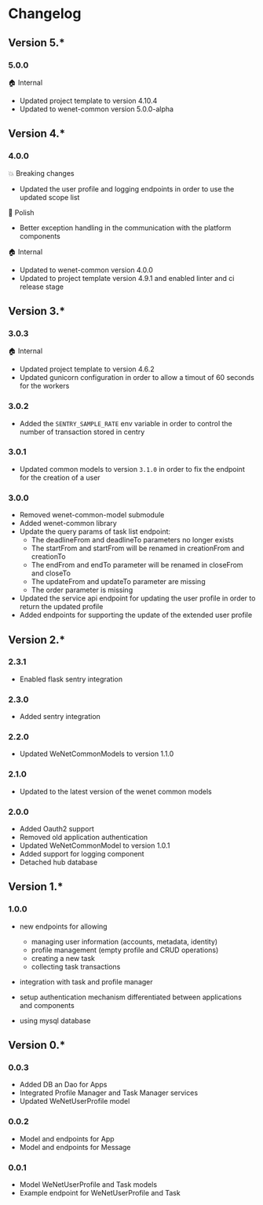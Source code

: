 # Changelog

## Version 5.*

### 5.0.0

:house: Internal

* Updated project template to version 4.10.4
* Updated to wenet-common version 5.0.0-alpha

## Version 4.*

### 4.0.0

:boom: Breaking changes

* Updated the user profile and logging endpoints in order to use the updated scope list

:nail_care: Polish

* Better exception handling in the communication with the platform components

:house: Internal

* Updated to wenet-common version 4.0.0
* Updated to project template version 4.9.1 and enabled linter and ci release stage

## Version 3.*

### 3.0.3

:house: Internal 

* Updated project template to version 4.6.2
* Updated gunicorn configuration in order to allow a timout of 60 seconds for the workers

### 3.0.2

* Added the `SENTRY_SAMPLE_RATE` env variable in order to control the number of transaction stored in centry

### 3.0.1

* Updated common models to version `3.1.0` in order to fix the endpoint for the creation of a user

### 3.0.0

* Removed wenet-common-model submodule
* Added wenet-common library
* Update the query params of task list endpoint:
  * The deadlineFrom and deadlineTo parameters no longer exists
  * The startFrom and startFrom will be renamed in creationFrom and creationTo
  * The endFrom and endTo parameter will be renamed in closeFrom and closeTo
  * The updateFrom and updateTo parameter are missing
  * The order parameter is missing
* Updated the service api endpoint for updating the user profile in order to return the updated profile
* Added endpoints for supporting the update of the extended user profile

## Version 2.*

### 2.3.1

* Enabled flask sentry integration

### 2.3.0

* Added sentry integration

### 2.2.0

* Updated WeNetCommonModels to version 1.1.0

### 2.1.0

* Updated to the latest version of the wenet common models

### 2.0.0

* Added Oauth2 support
* Removed old application authentication
* Updated WeNetCommonModel to version 1.0.1
* Added support for logging component
* Detached hub database

## Version 1.*

### 1.0.0

* new endpoints for allowing 

    * managing user information (accounts, metadata, identity)
    * profile management (empty profile and CRUD operations)
    * creating a new task
    * collecting task transactions
    
* integration with task and profile manager
* setup authentication mechanism differentiated between applications and components
* using mysql database

## Version 0.*

### 0.0.3

- Added DB an Dao for Apps
- Integrated Profile Manager and Task Manager services
- Updated WeNetUserProfile model

### 0.0.2

- Model and endpoints for App
- Model and endpoints for Message

### 0.0.1

- Model WeNetUserProfile and Task models
- Example endpoint for WeNetUserProfile and Task
